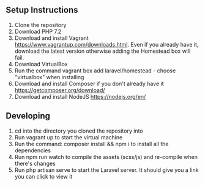 
## Setup Instructions

1. Clone the repository
2. Download PHP 7.2
3. Download and install Vagrant https://www.vagrantup.com/downloads.html. Even if you already have it, download the latest version otherwise adding the Homestead box will fail.
4. Download VirtualBox
5. Run the command vagrant box add laravel/homestead - choose "virtualbox" when installing
6. Download and install Composer if you don't already have it https://getcomposer.org/download/
7. Download and install NodeJS https://nodejs.org/en/

## Developing
1. cd into the directory you cloned the repository into
2. Run vagrant up to start the virtual machine
3. Run the command: composer install && npm i to install all the dependencies
4. Run npm run watch to compile the assets (scss/js) and re-compile when there's changes
5. Run php artisan serve to start the Laravel server. It should give you a link you can click to view it
